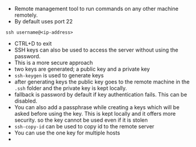 - Remote management tool to run commands on any other machine remotely.
- By default uses port 22

```
ssh username@<ip-address>
```

- CTRL+D to exit
- SSH keys can also be used to access the server without using the password.
- This is a more secure approach
- two keys are generated; a public key and a private key
- `ssh-keygen` is used to generate keys
- after generating keys the public key goes to the remote machine in the `.ssh` folder and the private key is kept locally.
- fallback is password by default if key authentication fails. This can be disabled.
- You can also add a passphrase while creating a keys which will be asked before using the key. This is kept locally and it offers more security. so the key cannot be used even if it is stolen
- `ssh-copy-id` can be used to copy id to the remote server
-  You can use the one key for multiple hosts
- 
